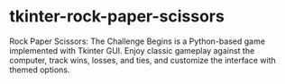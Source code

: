 # tkinter-rock-paper-scissors
Rock Paper Scissors: The Challenge Begins is a Python-based game implemented with Tkinter GUI. Enjoy classic gameplay against the computer, track wins, losses, and ties, and customize the interface with themed options.
